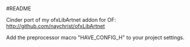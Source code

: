 #README

Cinder port of my ofxLibArtnet addon for OF:
http://github.com/naychrist/ofxLibArtnet

Add the preprocessor macro "HAVE_CONFIG_H" to your project settings.



